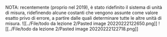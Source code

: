 
NOTA: recentemente (proprio nel 2019), è stato ridefinito il sistema di unità di misura, ridefinendo alcune costanti che vengono assunte come valore esatto privo di errore, a partire dalle quali determinare tutte le altre unità di misura.
![[../File/todo da lezione 2/Pasted image 20220222122650.png]]
![[../File/todo da lezione 2/Pasted image 20220222122718.png]]

